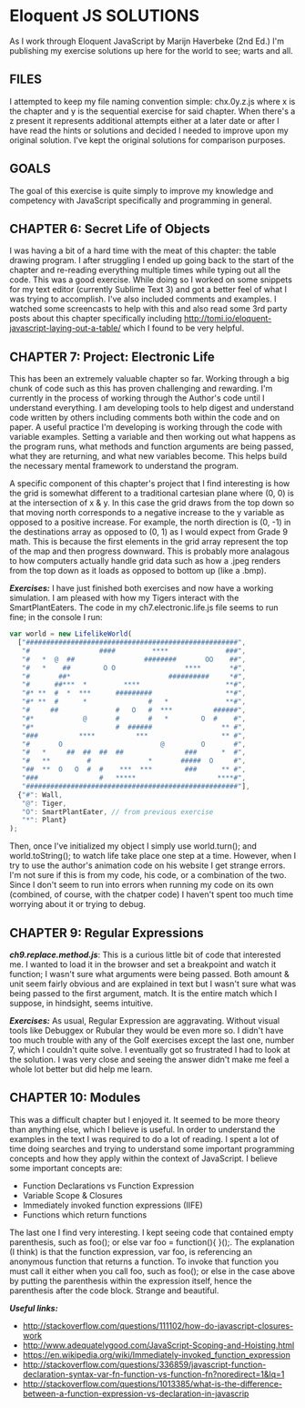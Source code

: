 # Eloquent JS SOLUTIONS

As I work through Eloquent JavaScript by Marijn Haverbeke (2nd Ed.) I'm publishing my exercise solutions up here for the world to see; warts and all. 

## FILES

I attempted to keep my file naming convention simple: chx.0y.z.js where x is the chapter and y is the sequential exercise for said chapter. When there's a z present it represents additional attempts either at a later date or after I have read the hints or solutions and decided I needed to improve upon my original solution. I've kept the original solutions for comparison purposes.

## GOALS

The goal of this exercise is quite simply to improve my knowledge and competency with JavaScript specifically and programming in general.

## CHAPTER 6: Secret Life of Objects

I was having a bit of a hard time with the meat of this chapter: the table drawing program. I after struggling I ended up going back to the start of the chapter and re-reading everything multiple times while typing out all the code. This was a good exercise. While doing so I worked on some snippets for my text editor (currently Sublime Text 3) and got a better feel of what I was trying to accomplish. I've also included comments and examples. I watched some screencasts to help with this and also read some 3rd party posts about this chapter specifically including http://tomi.io/eloquent-javascript-laying-out-a-table/ which I found to be very helpful. 

## CHAPTER 7: Project: Electronic Life

This has been an extremely valuable chapter so far. Working through a big chunk of code such as this has proven challenging and rewarding. I'm currently in the process of working through the Author's code until I understand everything. I am developing tools to help digest and understand code written by others including comments both within the code and on paper. A useful practice I'm developing is working through the code with variable examples. Setting a variable and then working out what happens as the program runs, what methods and function arguments are being passed, what they are returning, and what new variables become. This helps build the necessary mental framework to understand the program. 

A specific component of this chapter's project that I find interesting is how the grid is somewhat different to a traditional cartesian plane where (0, 0) is at the intersection of x & y. In this case the grid draws from the top down so that moving north corresponds to a negative increase to the y variable as opposed to a positive increase. For example, the north direction is (0, -1) in the destinations array as opposed to (0, 1) as I would expect from Grade 9 math. This is because the first elements in the grid array represent the top of the map and then progress downward. This is probably more analagous to how computers actually handle grid data such as how a .jpeg renders from the top down as it loads as opposed to bottom up (like a .bmp). 

***Exercises:*** I have just finished both exercises and now have a working simulation. I am pleased with how my Tigers interact with the SmartPlantEaters. The code in my ch7.electronic.life.js file seems to run fine; in the console I run:

```JavaScript
var world = new LifelikeWorld(
  ["####################################################",
   "#                 ####         ****              ###",
   "#   *  @  ##                 ########       OO    ##",
   "#   *    ##        O O                 ****       *#",
   "#       ##*                        ##########     *#",
   "#      ##***  *         ****                     **#",
   "#* **  #  *  ***      #########                  **#",
   "#* **  #      *               #   *              **#",
   "#     ##              #   O   #  ***          ######",
   "#*            @       #       #   *        O  #    #",
   "#*                    #  ######                 ** #",
   "###          ****          ***                  ** #",
   "#       O                        @         O       #",
   "#   *     ##  ##  ##  ##               ###      *  #",
   "#   **         #              *       #####  O     #",
   "##  **  O   O  #  #    ***  ***        ###      ** #",
   "###               #   *****                    ****#",
   "####################################################"],
  {"#": Wall,
   "@": Tiger,
   "O": SmartPlantEater, // from previous exercise
   "*": Plant}
);
```

Then, once I've initialized my object I simply use world.turn(); and world.toString(); to watch life take place one step at a time. However, when I try to use the author's animation code on his website I get strange errors. I'm not sure if this is from my code, his code, or a combination of the two. Since I don't seem to run into errors when running my code on its own (combined, of course, with the chatper code) I haven't spent too much time worrying about it or trying to debug. 

## CHAPTER 9: Regular Expressions

***ch9.replace.method.js***: This is a curious little bit of code that interested me. I wanted to load it in the browser and set a breakpoint and watch it function; I wasn't sure what arguments were being passed. Both amount & unit seem fairly obvious and are explained in text but I wasn't sure what was being passed to the first argument, match. It is the entire match which I suppose, in hindsight, seems intuitive. 

***Exercises:*** As usual, Regular Expression are aggravating. Without visual tools like Debuggex or Rubular they would be even more so. I didn't have too much trouble with any of the Golf exercises except the last one, number 7, which I couldn't quite solve. I eventually got so frustrated I had to look at the solution. I was very close and seeing the answer didn't make me feel a whole lot better but did help me learn. 

## CHAPTER 10: Modules

This was a difficult chapter but I enjoyed it. It seemed to be more theory than anything else, which I believe is useful. In order to understand the examples in the text I was required to do a lot of reading. I spent a lot of time doing searches and trying to understand some important programming concepts and how they apply within the context of JavaScript. I believe some important concepts are:

* Function Declarations vs Function Expression
* Variable Scope & Closures
* Immediately invoked function expressions (IIFE)
* Functions which return functions 

The last one I find very interesting. I kept seeing code that contained empty parenthesis, such as foo(); or else var foo = function(){ }();. The explanation (I think) is that the function expression, var foo, is referencing an anonymous function that returns a function. To invoke that function you must call it either when you call foo, such as foo(); or else in the case above by putting the parenthesis within the expression itself, hence the parenthesis after the code block. Strange and beautiful. 

***Useful links:***

* http://stackoverflow.com/questions/111102/how-do-javascript-closures-work
* http://www.adequatelygood.com/JavaScript-Scoping-and-Hoisting.html
* https://en.wikipedia.org/wiki/Immediately-invoked_function_expression
* http://stackoverflow.com/questions/336859/javascript-function-declaration-syntax-var-fn-function-vs-function-fn?noredirect=1&lq=1
* http://stackoverflow.com/questions/1013385/what-is-the-difference-between-a-function-expression-vs-declaration-in-javascrip